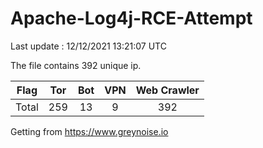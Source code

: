 
# Apache-Log4j-RCE-Attempt

Last update : 12/12/2021 13:21:07 UTC

The file contains 392 unique ip.

| Flag | Tor | Bot | VPN | Web Crawler|
| :---:   | :-: | :-: | :-: | :-: |
| Total | 259 | 13 | 9 | 392 |

Getting from https://www.greynoise.io